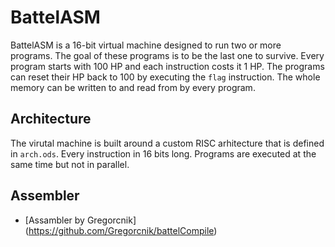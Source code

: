 # BattelASM
BattelASM is a 16-bit virtual machine designed to run two or more programs. The goal of these programs is to be the last one to survive. Every program starts with 100 HP and each instruction costs it 1 HP. The programs can reset their HP back to 100 by executing the  `flag` instruction. The whole memory can be written to and read from by every program.
## Architecture
The virutal machine is built around a custom RISC arhitecture that is defined in `arch.ods`. Every instruction in 16 bits long. Programs are executed at the same time but not in parallel.
## Assembler
- [Assambler by Gregorcnik] (https://github.com/Gregorcnik/battelCompile)
